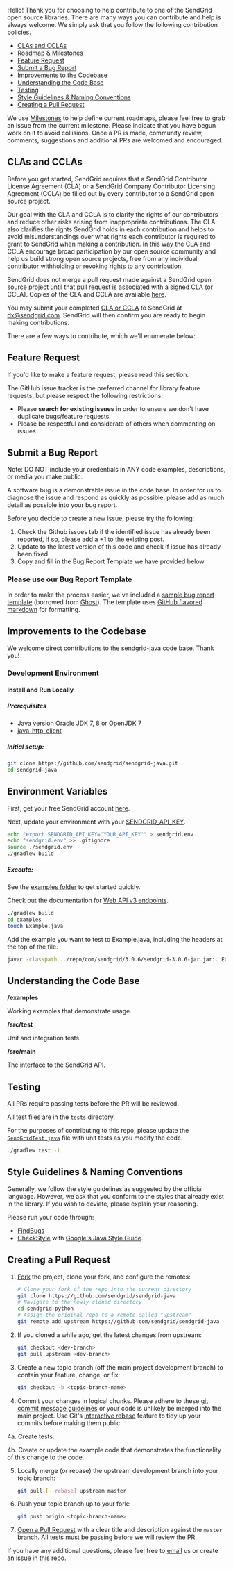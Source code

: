 Hello! Thank you for choosing to help contribute to one of the SendGrid open source libraries. There are many ways you can contribute and help is always welcome.  We simply ask that you follow the following contribution policies.

- [CLAs and CCLAs](#cla)
- [Roadmap & Milestones](#roadmap)
- [Feature Request](#feature_request)
- [Submit a Bug Report](#submit_a_bug_report)
- [Improvements to the Codebase](#improvements_to_the_codebase)
- [Understanding the Code Base](#understanding_the_codebase)
- [Testing](#testing)
- [Style Guidelines & Naming Conventions](#style_guidelines_and_naming_conventions)
- [Creating a Pull Request](#creating_a_pull_request)

<a name="roadmap"></a>
We use [Milestones](https://github.com/sendgrid/sendgrid-java/milestones) to help define current roadmaps, please feel free to grab an issue from the current milestone. Please indicate that you have begun work on it to avoid collisions. Once a PR is made, community review, comments, suggestions and additional PRs are welcomed and encouraged.

<a name="cla"></a>
## CLAs and CCLAs

Before you get started, SendGrid requires that a SendGrid Contributor License Agreement (CLA) or a SendGrid Company Contributor Licensing Agreement (CCLA) be filled out by every contributor to a SendGrid open source project.

Our goal with the CLA and CCLA is to clarify the rights of our contributors and reduce other risks arising from inappropriate contributions.  The CLA also clarifies the rights SendGrid holds in each contribution and helps to avoid misunderstandings over what rights each contributor is required to grant to SendGrid when making a contribution.  In this way the CLA and CCLA encourage broad participation by our open source community and help us build strong open source projects, free from any individual contributor withholding or revoking rights to any contribution.

SendGrid does not merge a pull request made against a SendGrid open source project until that pull request is associated with a signed CLA (or CCLA). Copies of the CLA and CCLA are available [here](https://drive.google.com/a/sendgrid.com/file/d/0B0PlcM9qA91LN2VEUTJWU2RIVXc/view).

You may submit your completed [CLA or CCLA](https://drive.google.com/a/sendgrid.com/file/d/0B0PlcM9qA91LN2VEUTJWU2RIVXc/view) to SendGrid at [dx@sendgrid.com](mailto:dx@sendgrid.com).  SendGrid will then confirm you are ready to begin making contributions.

There are a few ways to contribute, which we'll enumerate below:

<a name="feature_request"></a>
## Feature Request

If you'd like to make a feature request, please read this section.

The GitHub issue tracker is the preferred channel for library feature requests, but please respect the following restrictions:

- Please **search for existing issues** in order to ensure we don't have duplicate bugs/feature requests.
- Please be respectful and considerate of others when commenting on issues

<a name="submit_a_bug_report"></a>
## Submit a Bug Report

Note: DO NOT include your credentials in ANY code examples, descriptions, or media you make public.

A software bug is a demonstrable issue in the code base. In order for us to diagnose the issue and respond as quickly as possible, please add as much detail as possible into your bug report.

Before you decide to create a new issue, please try the following:

1. Check the Github issues tab if the identified issue has already been reported, if so, please add a +1 to the existing post.
2. Update to the latest version of this code and check if issue has already been fixed
3. Copy and fill in the Bug Report Template we have provided below

### Please use our Bug Report Template

In order to make the process easier, we've included a [sample bug report template](https://github.com/sendgrid/sendgrid-java/.github/ISSUE_TEMPLATE) (borrowed from [Ghost](https://github.com/TryGhost/Ghost/)). The template uses [GitHub flavored markdown](https://help.github.com/articles/github-flavored-markdown/) for formatting.

<a name="improvements_to_the_codebase"></a>
## Improvements to the Codebase

We welcome direct contributions to the sendgrid-java code base. Thank you!

### Development Environment ###

#### Install and Run Locally ####

##### Prerequisites #####

- Java version Oracle JDK 7, 8 or OpenJDK 7
- [java-http-client](https://github.com/sendgrid/java-http-client)

##### Initial setup: #####

```bash
git clone https://github.com/sendgrid/sendgrid-java.git
cd sendgrid-java
```

## Environment Variables

First, get your free SendGrid account [here](https://sendgrid.com/free?source=sendgrid-java).

Next, update your environment with your [SENDGRID_API_KEY](https://app.sendgrid.com/settings/api_keys).

```bash
echo "export SENDGRID_API_KEY='YOUR_API_KEY'" > sendgrid.env
echo "sendgrid.env" >> .gitignore
source ./sendgrid.env
./gradlew build
```

##### Execute: #####

See the [examples folder](https://github.com/sendgrid/sendgrid-java/tree/master/examples) to get started quickly.

Check out the documentation for [Web API v3 endpoints](https://sendgrid.com/docs/API_Reference/Web_API_v3/index.html).

```bash
./gradlew build
cd examples
touch Example.java
```

Add the example you want to test to Example.java, including the headers at the top of the file.

``` bash
javac -classpath ../repo/com/sendgrid/3.0.6/sendgrid-3.0.6-jar.jar:. Example.java && java -classpath ../repo/com/sendgrid/3.0.6/sendgrid-3.0.6-jar.jar:. Example
```

<a name="understanding_the_codebase"></a>
## Understanding the Code Base

**/examples**

Working examples that demonstrate usage.

**/src/test**

Unit and integration tests.

**/src/main**

The interface to the SendGrid API.

<a name="testing"></a>
## Testing

All PRs require passing tests before the PR will be reviewed.

All test files are in the [`tests`](https://github.com/sendgrid/sendgrid-java/tree/master/src/test/java/com/sendgrid) directory.

For the purposes of contributing to this repo, please update the [`SendGridTest.java`](https://github.com/sendgrid/sendgrid-java/tree/master/src/test/java/com/sendgrid/SendGridTest.java) file with unit tests as you modify the code.

```bash
./gradlew test -i
```

<a name="style_guidelines_and_naming_conventions"></a>
## Style Guidelines & Naming Conventions

Generally, we follow the style guidelines as suggested by the official language. However, we ask that you conform to the styles that already exist in the library. If you wish to deviate, please explain your reasoning.

Please run your code through:
- [FindBugs](http://findbugs.sourceforge.net/)
- [CheckStyle](http://checkstyle.sourceforge.net/) with [Google's Java Style Guide](http://checkstyle.sourceforge.net/reports/google-java-style.html).

## Creating a Pull Request<a name="creating_a_pull_request"></a>

1. [Fork](https://help.github.com/fork-a-repo/) the project, clone your fork,
   and configure the remotes:

   ```bash
   # Clone your fork of the repo into the current directory
   git clone https://github.com/sendgrid/sendgrid-java
   # Navigate to the newly cloned directory
   cd sendgrid-python
   # Assign the original repo to a remote called "upstream"
   git remote add upstream https://github.com/sendgrid/sendgrid-java
   ```

2. If you cloned a while ago, get the latest changes from upstream:

   ```bash
   git checkout <dev-branch>
   git pull upstream <dev-branch>
   ```

3. Create a new topic branch (off the main project development branch) to
   contain your feature, change, or fix:

   ```bash
   git checkout -b <topic-branch-name>
   ```

4. Commit your changes in logical chunks. Please adhere to these [git commit
   message guidelines](http://tbaggery.com/2008/04/19/a-note-about-git-commit-messages.html)
   or your code is unlikely be merged into the main project. Use Git's
   [interactive rebase](https://help.github.com/articles/interactive-rebase)
   feature to tidy up your commits before making them public.

4a. Create tests.

4b. Create or update the example code that demonstrates the functionality of this change to the code.

5. Locally merge (or rebase) the upstream development branch into your topic branch:

   ```bash
   git pull [--rebase] upstream master
   ```

6. Push your topic branch up to your fork:

   ```bash
   git push origin <topic-branch-name>
   ```

7. [Open a Pull Request](https://help.github.com/articles/using-pull-requests/)
    with a clear title and description against the `master` branch. All tests must be passing before we will review the PR.

If you have any additional questions, please feel free to [email](mailto:dx@sendgrid.com) us or create an issue in this repo.